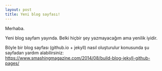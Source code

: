 ```yaml
---
layout: post
title: Yeni blog sayfası!
---
```


Merhaba.

Yeni blog sayfam yayında. Belki hiçbir şey yazmayacağım ama yenilik iyidir. 

Böyle bir blog sayfası (github.io + jekyll) nasıl oluşturulur konusunda şu sayfadan yardım alabilirsiniz: https://www.smashingmagazine.com/2014/08/build-blog-jekyll-github-pages/
